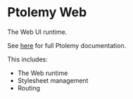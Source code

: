 # Ptolemy Web

The Web UI runtime.

See [here](../../readme.md) for full Ptolemy documentation.

This includes:
- The Web runtime
- Stylesheet management
- Routing